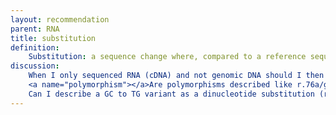 ```yaml
---
layout: recommendation
parent: RNA
title: substitution
definition:
    Substitution: a sequence change where, compared to a reference sequence, <b>one</b> nucleotide is replaced by <b>one</b> other nucleotide.
discussion:
    When I only sequenced RNA (cDNA) and not genomic DNA should I then give the description of a variant at DNA level in parenthesis?: Yes, while the variant at RNA level can be described as r.76a>g on DNA level, based on a coding DNA reference, sequence it should be described as c.(76A>G).
    <a name="polymorphism"></a>Are polymorphisms described like r.76a/g?: No, all substitutions are described as r.76a>g. In the past, the format r.76a/g has been used to describe "polymorphic" sequence variants. Note that a description should be neutral, simply describe the change, and not include any other information like predicted or known functional consequences.
    Can I describe a GC to TG variant as a dinucleotide substitution (r.4gc>ug)?: No, this is not allowed. By definition a substitution changes <b>one</b> nucleotide into <b>one</b> other nucleotide. The change "ugugcca" to "ugu<font color="red">ug</font>ca" should be described as a deletion/insertion (indel) as r.4_5delinsug.
---
```

